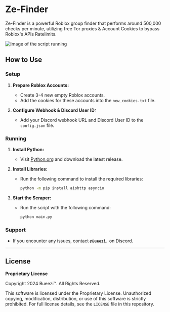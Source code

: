 # Ze-Finder

Ze-Finder is a powerful Roblox group finder that performs around 500,000 checks per minute, utilizing free Tor proxies & Account Cookies to bypass Roblox's APIs Ratelimits.  

![Image of the script running](https://i.imgur.com/JI0caCj.png)

## How to Use

### Setup

1. **Prepare Roblox Accounts:**
   - Create 3-4 new empty Roblox accounts.
   - Add the cookies for these accounts into the `new_cookies.txt` file.

2. **Configure Webhook & Discord User ID:**
   - Add your Discord webhook URL and Discord User ID to the `config.json` file.

### Running

1. **Install Python:**
   - Visit [Python.org](https://www.python.org/downloads/) and download the latest release.

2. **Install Libraries:**
   - Run the following command to install the required libraries:
     ```bash
     python -m pip install aiohttp asyncio
     ```

3. **Start the Scraper:**
   - Run the script with the following command:
     ```bash
     python main.py
     ```

### Support

- If you encounter any issues, contact **``@Bueezi.``** on Discord.

---

## License

**Proprietary License**

Copyright 2024 Bueezi™. All Rights Reserved.

This software is licensed under the Proprietary License. Unauthorized copying, modification, distribution, or use of this software is strictly prohibited. For full license details, see the `LICENSE` file in this repository.
